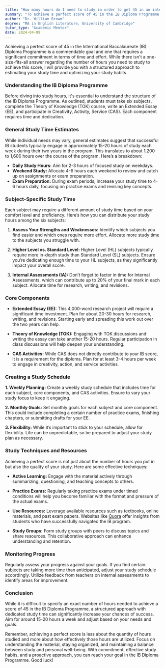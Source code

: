 ```yaml
---
title: "How many hours do I need to study in order to get 45 in an international baccalaureate diploma program?"
summary: "To achieve a perfect score of 45 in the IB Diploma Programme, students should commit significant study hours and optimize their study habits."
author: "Dr. William Brown"
degree: "MA in English Literature, University of Cambridge"
tutor_type: "Academic Mentor"
date: 2024-04-09
---
```


Achieving a perfect score of 45 in the International Baccalaureate (IB) Diploma Programme is a commendable goal and one that requires a significant commitment in terms of time and effort. While there isn't a one-size-fits-all answer regarding the number of hours you need to study to achieve this score, I will provide you with a structured approach to estimating your study time and optimizing your study habits.

### Understanding the IB Diploma Programme

Before diving into study hours, it's essential to understand the structure of the IB Diploma Programme. As outlined, students must take six subjects, complete the Theory of Knowledge (TOK) course, write an Extended Essay (EE), and participate in Creativity, Activity, Service (CAS). Each component requires time and dedication.

### General Study Time Estimates

While individual needs may vary, general estimates suggest that successful IB students typically engage in approximately 15-20 hours of study each week during their two years in the program. This translates to about 1,200 to 1,600 hours over the course of the program. Here’s a breakdown:

- **Daily Study Hours:** Aim for 2-3 hours of focused study on weekdays. 
- **Weekend Study:** Allocate 4-6 hours each weekend to review and catch up on assignments or exam preparation.
- **Exam Preparation:** During exam periods, increase your study time to 4-6 hours daily, focusing on practice exams and revising key concepts.

### Subject-Specific Study Time

Each subject may require a different amount of study time based on your comfort level and proficiency. Here’s how you can distribute your study hours among the six subjects:

1. **Assess Your Strengths and Weaknesses:** Identify which subjects you find easier and which ones require more effort. Allocate more study time to the subjects you struggle with.
   
2. **Higher Level vs. Standard Level:** Higher Level (HL) subjects typically require more in-depth study than Standard Level (SL) subjects. Ensure you’re dedicating enough time to your HL subjects, as they significantly impact your overall score.

3. **Internal Assessments (IA):** Don’t forget to factor in time for Internal Assessments, which can contribute up to 20% of your final mark in each subject. Allocate time for research, writing, and revisions.

### Core Components

- **Extended Essay (EE):** This 4,000-word research project will require a significant time investment. Plan for about 20-30 hours for research, writing, and revisions. Starting early and spreading this work out over the two years can help.
  
- **Theory of Knowledge (TOK):** Engaging with TOK discussions and writing the essay can take another 15-20 hours. Regular participation in class discussions will help deepen your understanding.

- **CAS Activities:** While CAS does not directly contribute to your IB score, it is a requirement for the diploma. Plan for at least 3-4 hours per week to engage in creativity, action, and service activities.

### Creating a Study Schedule

**1. Weekly Planning:** Create a weekly study schedule that includes time for each subject, core components, and CAS activities. Ensure to vary your study focus to keep it engaging.

**2. Monthly Goals:** Set monthly goals for each subject and core component. This could include completing a certain number of practice exams, finishing chapters, or submitting drafts for your EE.

**3. Flexibility:** While it’s important to stick to your schedule, allow for flexibility. Life can be unpredictable, so be prepared to adjust your study plan as necessary.

### Study Techniques and Resources

Achieving a perfect score is not just about the number of hours you put in but also the quality of your study. Here are some effective techniques:

- **Active Learning:** Engage with the material actively through summarizing, questioning, and teaching concepts to others.

- **Practice Exams:** Regularly taking practice exams under timed conditions will help you become familiar with the format and pressure of the actual exams.

- **Use Resources:** Leverage available resources such as textbooks, online materials, and past exam papers. Websites like [Quora](https://www.quora.com) offer insights from students who have successfully navigated the IB program.

- **Study Groups:** Form study groups with peers to discuss topics and share resources. This collaborative approach can enhance understanding and retention.

### Monitoring Progress

Regularly assess your progress against your goals. If you find certain subjects are taking more time than anticipated, adjust your study schedule accordingly. Utilize feedback from teachers on internal assessments to identify areas for improvement.

### Conclusion

While it is difficult to specify an exact number of hours needed to achieve a score of 45 in the IB Diploma Programme, a structured approach with dedicated study time can significantly increase your chances of success. Aim for around 15-20 hours a week and adjust based on your needs and goals.

Remember, achieving a perfect score is less about the quantity of hours studied and more about how effectively those hours are utilized. Focus on understanding the material, staying organized, and maintaining a balance between study and personal well-being. With commitment, effective study habits, and a proactive approach, you can reach your goal in the IB Diploma Programme. Good luck!
    